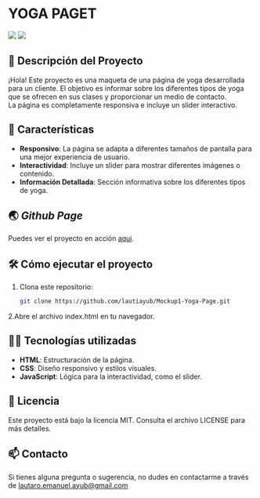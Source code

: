 <h1>YOGA PAGET</h1>
<p aling=center>
  <img src="https://img.shields.io/badge/license-MIT-blue">
<img src="https://img.shields.io/badge/STATUS-STABLE-green">
  <p/>

## 📖 **Descripción del Proyecto**
¡Hola! Este proyecto es una maqueta de una página de yoga desarrollada para un cliente. El objetivo es informar sobre los diferentes tipos de yoga que se ofrecen en sus clases y proporcionar un medio de contacto. <br>
La página es completamente responsiva e incluye un slider interactivo.

## 🚀 **Características**
- **Responsivo**: La página se adapta a diferentes tamaños de pantalla para una mejor experiencia de usuario.
- **Interactividad**: Incluye un slider para mostrar diferentes imágenes o contenido.
- **Información Detallada**: Sección informativa sobre los diferentes tipos de yoga.

## 🌏 *Github Page*
Puedes ver el proyecto en acción <a href="https://lautiayub.github.io/Mockup1-Yoga-Page/" target="_blank">aquí</a>.


## 🛠️ **Cómo ejecutar el proyecto**
1. Clona este repositorio:
   ```bash
   git clone https://github.com/lautiayub/Mockup1-Yoga-Page.git
2.Abre el archivo index.html en tu navegador.


## 👨‍💻 Tecnologías utilizadas
- **HTML**: Estructuración de la página.
- **CSS**: Diseño responsivo y estilos visuales.
- **JavaScript**: Lógica para la interactividad, como el slider.

## 📄 Licencia
Este proyecto está bajo la licencia MIT. Consulta el archivo LICENSE para más detalles.

## 📫 **Contacto**
Si tienes alguna pregunta o sugerencia, no dudes en contactarme a través de <a href="mailto:lautaro.emanuel.ayub@gmail.com">lautaro.emanuel.ayub@gmail.com</a>
